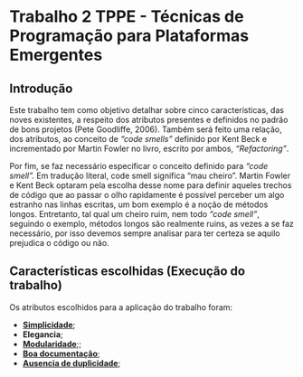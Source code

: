 # Trabalho 2 TPPE - Técnicas de Programação para Plataformas Emergentes

## Introdução

Este trabalho tem como objetivo detalhar sobre cinco características, das noves existentes, a respeito dos atributos presentes e definidos no padrão de bons projetos (Pete Goodliffe, 2006). Também será feito uma relação, dos atributos, ao conceito de *“code smells”* definido por Kent Beck e incrementado por Martin Fowler no livro, escrito por ambos, *“Refactoring”*.

Por fim, se faz necessário especificar o conceito definido para *“code smell”.* Em tradução literal, code smell significa “mau cheiro”. Martin Fowler e Kent Beck optaram pela escolha desse nome para definir aqueles trechos de código que ao passar o olho rapidamente é possível perceber um algo estranho nas linhas escritas, um bom exemplo é a noção de métodos longos. Entretanto, tal qual um cheiro ruim, nem todo *“code smell”*, seguindo o exemplo, métodos longos são realmente ruins, as vezes a se faz necessário, por isso devemos sempre analisar para ter certeza se aquilo prejudica o código ou não.

## Características escolhidas (Execução do trabalho)

Os atributos escolhidos para a aplicação do trabalho foram:

- [**Simplicidade**](./Caracteristicas/Simplicidade.md);
- **Elegancia**;
- [**Modularidade**](./Caracteristicas/Modularidade.md);;
- [**Boa documentação**](./Caracteristicas/Boa_documentacao.md);
- [**Ausencia de duplicidade**](./Caracteristicas/Ausencia_de_duplicidade.md);
